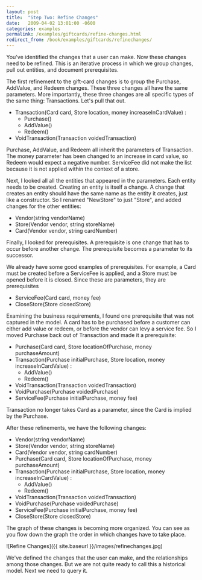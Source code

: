 ```yaml
---
layout: post
title:  "Step Two: Refine Changes"
date:   2009-04-02 13:01:00 -0600
categories: examples
permalink: /examples/giftcards/refine-changes.html
redirect_from: /book/examples/giftcards/refinechanges/
---
```


You've identified the changes that a user can make. Now these changes need to be refined. This is an iterative process in which we group changes, pull out entities, and document prerequisites.

The first refinement to the gift-card changes is to group the Purchase, AddValue, and Redeem changes. These three changes all have the same parameters. More importantly, these three changes are all specific types of the same thing: Transactions. Let's pull that out.

- Transaction(Card card, Store location, money increaseInCardValue) :
  - Purchase()
  - AddValue()
  - Redeem()
- VoidTransaction(Transaction voidedTransaction)

Purchase, AddValue, and Redeem all inherit the parameters of Transaction. The money parameter has been changed to an increase in card value, so Redeem would expect a negative number. ServiceFee did not make the list because it is not applied within the context of a store.

Next, I looked all all the entities that appeared in the parameters. Each entity needs to be created. Creating an entity is itself a change. A change that creates an entity should have the same name as the entity it creates, just like a constructor. So I renamed "NewStore" to just "Store", and added changes for the other entities:

- Vendor(string vendorName)
- Store(Vendor vendor, string storeName)
- Card(Vendor vendor, string cardNumber)

Finally, I looked for prerequisites. A prerequisite is one change that has to occur before another change. The prerequisite becomes a parameter to its successor.

We already have some good examples of prerequisites. For example, a Card must be created before a ServiceFee is applied, and a Store must be opened before it is closed. Since these are parameters, they are prerequisites

- ServiceFee(Card card, money fee)
- CloseStore(Store closedStore)

Examining the business requirements, I found one prerequisite that was not captured in the model. A card has to be purchased before a customer can either add value or redeem, or before the vendor can levy a service fee. So I moved Purchase back out of Transaction and made it a prerequisite:

- Purchase(Card card, Store locationOfPurchase, money purchaseAmount)
- Transaction(Purchase initialPurchase, Store location, money increaseInCardValue) :
  - AddValue()
  - Redeem()
- VoidTransaction(Transaction voidedTransaction)
- VoidPurchase(Purchase voidedPurchase)
- ServiceFee(Purchase initialPurchase, money fee)

Transaction no longer takes Card as a parameter, since the Card is implied by the Purchase.

After these refinements, we have the following changes:

- Vendor(string vendorName)
- Store(Vendor vendor, string storeName)
- Card(Vendor vendor, string cardNumber)
- Purchase(Card card, Store locationOfPurchase, money purchaseAmount)
- Transaction(Purchase initialPurchase, Store location, money increaseInCardValue) :
  - AddValue()
  - Redeem()
- VoidTransaction(Transaction voidedTransaction)
- VoidPurchase(Purchase voidedPurchase)
- ServiceFee(Purchase initialPurchase, money fee)
- CloseStore(Store closedStore)

The graph of these changes is becoming more organized. You can see as you flow down the graph the order in which changes have to take place.

![Refine Changes]({{ site.baseurl }}/images/refinechanges.jpg)

We've defined the changes that the user can make, and the relationships among those changes. But we are not quite ready to call this a historical model. Next we need to query it.

